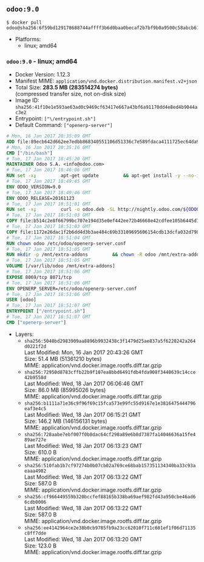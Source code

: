 ## `odoo:9.0`

```console
$ docker pull odoo@sha256:6f59bd129178688744affff3b6d0baa0becaf2b7bf9b0a9500c58abcb6142a04
```

-	Platforms:
	-	linux; amd64

### `odoo:9.0` - linux; amd64

-	Docker Version: 1.12.3
-	Manifest MIME: `application/vnd.docker.distribution.manifest.v2+json`
-	Total Size: **283.5 MB (283514274 bytes)**  
	(compressed transfer size, not on-disk size)
-	Image ID: `sha256:41f10e1e593ae63ad0c9469cf63417e667a43bf6a91170dd4e8ed4b9044ac3e2`
-	Entrypoint: `["\/entrypoint.sh"]`
-	Default Command: `["openerp-server"]`

```dockerfile
# Mon, 16 Jan 2017 20:35:09 GMT
ADD file:89ecb642d662ee7edbb868340551106d51336c7e589fdaca4111725ec64da957 in / 
# Mon, 16 Jan 2017 20:35:16 GMT
CMD ["/bin/bash"]
# Tue, 17 Jan 2017 18:45:20 GMT
MAINTAINER Odoo S.A. <info@odoo.com>
# Tue, 17 Jan 2017 18:46:06 GMT
RUN set -x;         apt-get update         && apt-get install -y --no-install-recommends             ca-certificates             curl             node-less             python-gevent             python-pip             python-pyinotify             python-renderpm             python-support         && curl -o wkhtmltox.deb -SL http://nightly.odoo.com/extra/wkhtmltox-0.12.1.2_linux-jessie-amd64.deb         && echo '40e8b906de658a2221b15e4e8cd82565a47d7ee8 wkhtmltox.deb' | sha1sum -c -         && dpkg --force-depends -i wkhtmltox.deb         && apt-get -y install -f --no-install-recommends         && apt-get purge -y --auto-remove -o APT::AutoRemove::RecommendsImportant=false -o APT::AutoRemove::SuggestsImportant=false npm         && rm -rf /var/lib/apt/lists/* wkhtmltox.deb         && pip install psycogreen==1.0
# Tue, 17 Jan 2017 18:49:45 GMT
ENV ODOO_VERSION=9.0
# Tue, 17 Jan 2017 18:49:46 GMT
ENV ODOO_RELEASE=20161123
# Tue, 17 Jan 2017 18:51:01 GMT
RUN set -x;         curl -o odoo.deb -SL http://nightly.odoo.com/${ODOO_VERSION}/nightly/deb/odoo_${ODOO_VERSION}c.${ODOO_RELEASE}_all.deb         && echo 'c9e66e878146940ef188eaa8c9bc5da7e4306982 odoo.deb' | sha1sum -c -         && dpkg --force-depends -i odoo.deb         && apt-get update         && apt-get -y install -f --no-install-recommends         && rm -rf /var/lib/apt/lists/* odoo.deb
# Tue, 17 Jan 2017 18:51:03 GMT
COPY file:b514c2e8f66799bc707e194d35e0ef442ee72b46668e42cdfee105b6445d7eb0 in / 
# Tue, 17 Jan 2017 18:51:03 GMT
COPY file:1172e26dac1f2b6dd4d3b3ae484c69b33109695606154cdb13dcfa032d798e88 in /etc/odoo/ 
# Tue, 17 Jan 2017 18:51:04 GMT
RUN chown odoo /etc/odoo/openerp-server.conf
# Tue, 17 Jan 2017 18:51:05 GMT
RUN mkdir -p /mnt/extra-addons         && chown -R odoo /mnt/extra-addons
# Tue, 17 Jan 2017 18:51:05 GMT
VOLUME [/var/lib/odoo /mnt/extra-addons]
# Tue, 17 Jan 2017 18:51:06 GMT
EXPOSE 8069/tcp 8071/tcp
# Tue, 17 Jan 2017 18:51:06 GMT
ENV OPENERP_SERVER=/etc/odoo/openerp-server.conf
# Tue, 17 Jan 2017 18:51:06 GMT
USER [odoo]
# Tue, 17 Jan 2017 18:51:07 GMT
ENTRYPOINT ["/entrypoint.sh"]
# Tue, 17 Jan 2017 18:51:07 GMT
CMD ["openerp-server"]
```

-	Layers:
	-	`sha256:5040bd2983909aa8896b9932438c3f1479d25ae837a5f6220242a264d0221f2d`  
		Last Modified: Mon, 16 Jan 2017 20:43:26 GMT  
		Size: 51.4 MB (51361210 bytes)  
		MIME: application/vnd.docker.image.rootfs.diff.tar.gzip
	-	`sha256:72950d8783cffb22b9f107ea8bbd6491fdb4fda908f3440639c14cce42b9558d`  
		Last Modified: Wed, 18 Jan 2017 06:06:46 GMT  
		Size: 86.0 MB (85995026 bytes)  
		MIME: application/vnd.docker.image.rootfs.diff.tar.gzip
	-	`sha256:b1111a71e36c9f96f69c15fca573e99fc55d9167e1e3816475444796eaf3e4c5`  
		Last Modified: Wed, 18 Jan 2017 06:15:21 GMT  
		Size: 146.2 MB (146156131 bytes)  
		MIME: application/vnd.docker.image.rootfs.diff.tar.gzip
	-	`sha256:728aabe7ebf007f0b8dac64cf298a89e6b8d7387fa14046636a15fe489ae727e`  
		Last Modified: Wed, 18 Jan 2017 06:13:23 GMT  
		Size: 610.0 B  
		MIME: application/vnd.docker.image.rootfs.diff.tar.gzip
	-	`sha256:510fab1b7cf97274b0b07cb02a769ce68bab157351134340ba33c93aeaaa4982`  
		Last Modified: Wed, 18 Jan 2017 06:13:22 GMT  
		Size: 587.0 B  
		MIME: application/vnd.docker.image.rootfs.diff.tar.gzip
	-	`sha256:cf966449559b320bccfef88165b338ba69aef982fd43a950cbe46ad66cdb0006`  
		Last Modified: Wed, 18 Jan 2017 06:13:22 GMT  
		Size: 587.0 B  
		MIME: application/vnd.docker.image.rootfs.diff.tar.gzip
	-	`sha256:ee4142964ce2e38b0cb9785fb9a23cc62010f711c601ef1f06d71135c8ff7dde`  
		Last Modified: Wed, 18 Jan 2017 06:13:20 GMT  
		Size: 123.0 B  
		MIME: application/vnd.docker.image.rootfs.diff.tar.gzip
